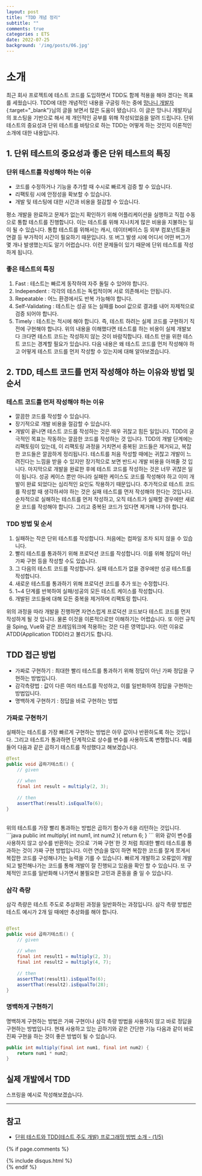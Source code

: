 ```yaml
---
layout: post
title: "TDD 개념 정리"
subtitle: ""
comments: true
categories : ETS
date: 2022-07-25
background: '/img/posts/06.jpg'
---
```


# 소개
최근 회사 프로젝트에 테스트 코드를 도입하면서 TDD도 함께 적용을 해야 겠다는 목표를 세웠습니다.
TDD에 대한 개념적인 내용을 구글링 하는 중에 [망나니 개발자](https://mangkyu.tistory.com/182){:target="_blank"}님의 글을 보면서 많은 도움이 됐습니다.
이 글은 망나니 개발자님의 포스팅을 기반으로 해서 제 개인적인 공부를 위해 작성되었음을 알려 드립니다.
단위 테스트의 중요성과 단위 테스트를 바탕으로 하는 TDD는 어떻게 하는 것인지 이론적인 소개에 대한 내용입니다.

## 1. 단위 테스트의 중요성과 좋은 단위 테스트의 특징
### 단위 테스트를 작성해야 하는 이유
- 코드를 수정하거나 기능을 추가할 때 수시로 빠르게 검증 할 수 있습니다.
- 리팩토링 시에 안정성을 확보할 수 있습니다.
- 개발 및 테스팅에 대한 시간과 비용을 절감할 수 있습니다.

평소 개발을 완료하고 문제가 없는지 확인하기 위해 어플리케이션을 실행하고 직접 수동으로 통합 테스트를 진행합니다.
이는 테스트를 위해 지나치게 많은 비용을 지불하는 일이 될 수 있습니다.
통합 테스트를 위해서는 캐시, 데이터베이스 등 외부 컴포넌트들과 연결 등 부가적이 시간이 필요하기 때문입니다.
또 버그 발생 시에 어디서 어떤 버그가 몇 개나 발생했는지도 알기 어렵습니다.
이런 문제들이 있기 때문에 단위 테스트를 작성하게 됩니다.

### 좋은 테스트의 특징
1. Fast : 테스트는 빠르게 동작하여 자주 돌릴 수 있어야 합니다.
2. Independent : 각각의 테스트는 독립적이며 서로 의존해서는 안됩니다.
3. Repeatable : 어느 환경에서도 반복 가능해야 합니다.
4. Self-Validating : 테스트는 성공 또는 실패를 bool 값으로 결과를 내어 자제적으로 검증 되어야 합니다.
5. Timely : 테스트는 적시에 해야 합니다. 즉, 테스트 하려는 실제 코드를 구현하기 직전에 구현해야 합니다.
위의 내용을 이해했다면 테스트를 하는 비용이 실제 개발보다 크다면 테스트 코드는 작성하지 않는 것이 바람직합니다.
테스트 만을 위한 테스트 코드는 경계할 필요가 있습니다.
다음 내용은 왜 테스트 코드를 먼저 작성해야 하고 어떻게 테스트 코드를 먼저 작성할 수 있는지에 대해 알아보겠습니다.

## 2. TDD, 테스트 코드를 먼저 작성해야 하는 이유와 방법 및 순서
### 테스트 코드를 먼저 작성해야 하는 이유
- 깔끔한 코드를 작성할 수 있습니다.
- 장기적으로 개발 비용을 절감할 수 있습니다.
- 개발이 끝나면 테스트 코드를 작성하는 것은 매우 귀찮고 힘든 일입니다.
TDD의 궁극적인 목표는 작동하는 깔끔한 코드를 작성하는 것 입니다. TDD의 개발 단계에는 리팩토링이 있는데, 이 리팩토링 과정을 거치면서 중복된 코드들은 제거되고, 복잡한 코드들은 깔끔하게 정리됩니다.
테스트를 처음 작성할 때에는 귀찮고 개발이 느려진다는 느낌을 받을 수 있지만 장기적으로 보면 반드시 개발 비용을 아껴줄 것 입니다.
마지막으로 개발을 완료한 후에 테스트 코드를 작성하는 것은 너무 귀찮은 일이 됩니다.
성공 케이스 뿐만 아니라 실패한 케이스도 코드를 작성해야 하고 이미 개발이 완료 되었다는 심리적인 요인도 작용하기 때문입니다.
추가적으로 테스트 코드를 작성할 때 생각하셔야 하는 것은 실패 테스트를 먼저 작성해야 한다는 것입니다.
순차적으로 실해하는 테스트를 먼저 작성하고, 오직 테스트가 실패할 경우에만 새로운 코드를 작성해야 합니다.
그리고 중복된 코드가 있다면 제거해 나가야 합니다.

### TDD 방법 및 순서
1. 실패하는 작은 단위 테스트를 작성합니다. 처음에는 컴파일 조차 되지 않을 수 있습니다.
2. 빨리 테스트를 통과하기 위해 프로덕션 코드를 작성합니다. 이를 위해 정답이 아닌 가짜 구현 등을 작성할 수도 있습니다.
3. 그 다음의 테스트 코드를 작성합니다. 실패 테스트가 없을 경우에만 성공 테스트를 작성합니다.
4. 새로운 테스트를 통과하기 위해 프로덕션 코드를 추가 또는 수정합니다.
5. 1~4 단계를 반복하여 실패/성공의 모든 테스트 케이스를 작성합니다.
6. 개발된 코드들에 대해 모든 중복을 제거하며 리팩토링 합니다.

위의 과정을 따라 개발을 진행하면 자연스럽게 프로덕션 코드보다 테스트 코드를 먼저 작성하게 될 것 입니다.
물론 이것을 이론적으로만 이해하기는 어렵습니다.
또 이런 규칙을 Sping, Vue와 같은 프레임워크에 적용하는 것은 다른 영역입니다. 이런 이유로 ATDD(Application TDD)라고 불리기도 합니다.

## TDD 접근 방법
- 가짜로 구현하기 : 최대한 빨리 테스트를 통과하기 위해 정답이 아닌 가짜 정답을 구현하는 방법입니다.
- 감각측량법 : 값이 다른 여러 테스트를 작성하고, 이를 일반화하여 정답을 구현하는 방법입니다.
- 명백하게 구현하기 : 정답을 바로 구현하는 방법

### 가짜로 구현하기
실패하는 테스트를 가장 빠르게 구현하는 방법은 아무 값이나 반환하도록 하는 것입니다.
그리고 테스트가 통과하면 단계적으로 상수를 변수를 사용하도록 변형합니다.
예를 들어 다음과 같은 곱하기 테스트를 작성했다고 해보겠습니다.

```java
@Test
public void 곱하기테스트() {
    // given
    
    // when
    final int result = multiply(2, 3);
    
    // then
    assertThat(result).isEqualTo(6);
}
```
<br>
위의 테스트를 가장 빨리 통과하는 방법은 곱하기 함수가 6을 리턴하는 것입니다.
<br>
```java
public int multiply( int num1, int num2 ){
  return 6;
}
```
위와 같이 변수를 사용하지 않고 상수를 반환하는 것으로 `가짜 구현`한 것 처럼 최대한 빨리 테스트를 통과하는 것이 가짜 구현 방법입니다.
이런 연습을 많이 하면 복잡한 코드를 잘게 쪼게서 복잡한 코드를 구성해나가는 능력을 기를 수 있습니다.
빠르게 개발하고 오류없이 개발되고 발전해나가는 코드를 통해 개발이 잘 진행되고 있음을 확인 할 수 있습니다.
또 구체적인 코드를 일반화해 나가면서 불필요한 고민과 혼동을 줄 일 수 있습니다.

### 삼각 측량
삼각 측량은 테스트 주도로 추상화된 과정을 일반화하는 과정입니다. 
삼각 측량 방법은 테스트 예시가 2개 일 때에만 추상화를 해야 합니다.
```java

@Test
public void 곱하기테스트() {
    // given
    
    // when
    final int result1 = multiply(2, 3);
    final int result2 = multiply(4, 7);
    
    // then
    assertThat(result1).isEqualTo(6);
    assertThat(result2).isEqualTo(28);
}
```

### 명백하게 구현하기
명백하게 구현하는 방법은 가짜 구현이나 삼각 측량 방법을 사용하지 않고 바로 정답을 구현하는 방법입니다.
현재 사용하고 있는 곱하기와 같은 간단한 기능 다음과 같이 바로 진짜 구현을 하는 것이 좋은 방법이 될 수 있습니다.
```java
public int multiply(final int num1, final int num2) {
    return num1 * num2;
}
```

## 실제 개발에서 TDD
스프링을 예시로 작성해보겠습니다.








---
## 참고
- [단위 테스트와 TDD(테스트 주도 개발) 프로그래밍 방법 소개 - (1/5)]([https://mangkyu.tistory.com/15](https://mangkyu.tistory.com/182))

{% if page.comments %}
<div id="post-disqus" class="container">
{% include disqus.html %}
</div>
{% endif %}
